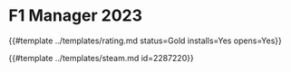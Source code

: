 # F1 Manager 2023

{{#template ../templates/rating.md status=Gold installs=Yes opens=Yes}}

{{#template ../templates/steam.md id=2287220}}
